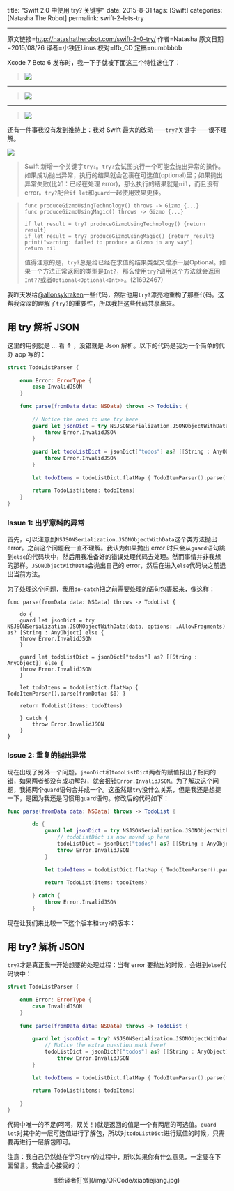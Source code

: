 title: "Swift 2.0 中使用 try? 关键字"
date: 2015-8-31
tags: [Swift]
categories: [Natasha The Robot]
permalink: swift-2-lets-try


---
原文链接=http://natashatherobot.com/swift-2-0-try/
作者=Natasha
原文日期=2015/08/26
译者=小铁匠Linus
校对=lfb_CD
定稿=numbbbbb

Xcode 7 Beta 6 发布时，我一下子就被下面这三个特性迷住了：

>![](/img/articles/swift-2-lets-try/1.png)

<!--more-->

___

>![](/img/articles/swift-2-lets-try/2.png)

___

>![](/img/articles/swift-2-lets-try/3.png)

还有一件事我没有发到推特上：我对 Swift 最大的改动——`try?`关键字——很不理解。

![](/img/articles/swift-2-lets-try/Screen-Shot-2015-08-26-at-4.48.03-AM.png)

>Swift 新增一个关键字`try?`。`try?`会试图执行一个可能会抛出异常的操作。如果成功抛出异常，执行的结果就会包裹在可选值(optional)里；如果抛出异常失败(比如：已经在处理 error)，那么执行的结果就是`nil`，而且没有 error。`try?`配合`if let`和`guard`一起使用效果更佳。

>```
>func produceGizmoUsingTechnology() throws -> Gizmo {...}
>func produceGizmoUsingMagic() throws -> Gizmo {...}
>
>if let result = try? produceGizmoUsingTechnology() {return result}
>if let result = try? produceGizmoUsingMagic() {return result}
>print("warning: failed to produce a Gizmo in any way")
>return nil
>```
>值得注意的是，`try?`总是给已经在求值的结果类型又增添一层Optional。如果一个方法正常返回的类型是`Int?`，那么使用`try?`调用这个方法就会返回`Int??`或者`Optional<Optional<Int>>`。(21692467)

我昨天发给[@allonsykraken](https://twitter.com/allonsykraken)一些代码，然后他用`try?`漂亮地重构了那些代码。这帮我深深的理解了`try?`的重要性，所以我把这些代码共享出来。

## 用 try 解析 JSON

这里的用例就是 ... 看 ↑ ，没错就是 Json 解析。以下的代码是我为一个简单的代办 app 写的：

```swift
struct TodoListParser {
    
    enum Error: ErrorType {
        case InvalidJSON
    }
    
    func parse(fromData data: NSData) throws -> TodoList {
        
        // Notice the need to use try here
        guard let jsonDict = try NSJSONSerialization.JSONObjectWithData(data, options: .AllowFragments) as? [String : AnyObject] else {
            throw Error.InvalidJSON
        }
        
        guard let todoListDict = jsonDict["todos"] as? [[String : AnyObject]] else {
            throw Error.InvalidJSON
        }
        
        let todoItems = todoListDict.flatMap { TodoItemParser().parse(fromData: $0) }
        
        return TodoList(items: todoItems)
    }
}
```

### Issue 1: 出乎意料的异常

首先，可以注意到`NSJSONSerialization.JSONObjectWithData`这个类方法抛出 error。之前这个问题我一直不理解。我认为如果抛出 error 时只会从`guard`语句跳到`else`的代码块中，然后用我准备好的错误处理代码去处理。然而事情并非我想的那样。`JSONObjectWithData`会抛出自己的 error，然后在进入`else`代码块之前退出当前方法。

为了处理这个问题，我用`do-catch`把之前需要处理的语句包裹起来，像这样：

```
func parse(fromData data: NSData) throws -> TodoList {
    
    do {
    guard let jsonDict = try NSJSONSerialization.JSONObjectWithData(data, options: .AllowFragments) as? [String : AnyObject] else {
    throw Error.InvalidJSON
    }
    
    guard let todoListDict = jsonDict["todos"] as? [[String : AnyObject]] else {
    throw Error.InvalidJSON
    }
    
    let todoItems = todoListDict.flatMap { TodoItemParser().parse(fromData: $0) }
    
    return TodoList(items: todoItems)
    
    } catch {
        throw Error.InvalidJSON
    }
}
```

### Issue 2: 重复的抛出异常

现在出现了另外一个问题。`jsonDict`和`todoListDict`两者的赋值报出了相同的错，如果两者都没有成功解包，就会报错`Error.InvalidJSON`。为了解决这个问题，我把两个`guard`语句合并成一个。这虽然跟`try`没什么关系，但是我还是想提一下，是因为我还是习惯用`guard`语句。修改后的代码如下：

```swift
func parse(fromData data: NSData) throws -> TodoList {
        
        do {
            guard let jsonDict = try NSJSONSerialization.JSONObjectWithData(data, options: .AllowFragments) as? [String : AnyObject],
                // todoListDict is now moved up here
                todoListDict = jsonDict["todos"] as? [[String : AnyObject]] else {
                throw Error.InvalidJSON
            }
            
            let todoItems = todoListDict.flatMap { TodoItemParser().parse(fromData: $0) }
            
            return TodoList(items: todoItems)
            
        } catch {
            throw Error.InvalidJSON
        }
```

现在让我们来比较一下这个版本和`try?`的版本：

## 用 try? 解析 JSON

`try?`才是真正我一开始想要的处理过程：当有 error 要抛出的时候，会进到`else`代码块中：

```swift
struct TodoListParser {
    
    enum Error: ErrorType {
        case InvalidJSON
    }
    
    func parse(fromData data: NSData) throws -> TodoList {
        
        guard let jsonDict = try? NSJSONSerialization.JSONObjectWithData(data, options: .AllowFragments) as? [String : AnyObject],
            // Notice the extra question mark here!
            todoListDict = jsonDict?["todos"] as? [[String : AnyObject]] else {
                throw Error.InvalidJSON
        }
        
        let todoItems = todoListDict.flatMap { TodoItemParser().parse(fromData: $0) }
        
        return TodoList(items: todoItems)
        
    }
}
```

代码中唯一的不足(呵呵，双关！)就是返回的值是一个有两层的可选值。`guard let`对其中的一层可选值进行了解包，所以对`todoListDict`进行赋值的时候，只需要再进行一层解包即可。

注意：我自己仍然处在学习`try?`的过程中，所以如果你有什么意见，一定要在下面留言。我会虚心接受的 :)

<center>![给译者打赏](/img/QRCode/xiaotiejiang.jpg)</center>
